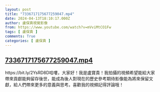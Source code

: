 ```yaml
---
layout: post
title: "7336717175677259047.mp4"
date: 2024-04-13T18:10:17.000Z
author: 盧保貴視覺影像
from: https://www.youtube.com/watch?v=mVviMtCO1Fw
tags: [ 盧保貴 ]
comments: True
categories: [ 盧保貴 ]
---
```

<!--1713031817000-->
[7336717175677259047.mp4](https://www.youtube.com/watch?v=mVviMtCO1Fw)
------

<div>
https://bit.ly/2YsRD8D哈嘍，大家好！我是盧寶貴！我拍攝的視頻希望能給大家帶來貢獻能夠留存後世，能成為後人對現在的歷史參考期待影像能為將來保留文獻，給人們帶來更多的意義與思考。喜歡我的視頻記得評論哦！
</div>
